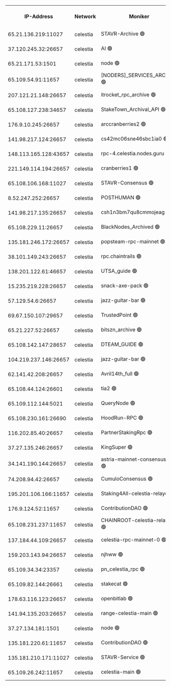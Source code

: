


<table><tr><th>IP-Address</th><th>Network</th><th>Moniker</th><th>Latest Block Height</th><th>Earliest Block Height</th><th>Catching Up</th><th>Tx Index</th><th>Voting Power</th><th>Version</th><th>Scan Time</th></tr><tr><td>65.21.136.219:11027</td><td>celestia</td><td>STAVR-Archive 🟢</td><td>2695927</td><td>1</td><td>False</td><td>on</td><td>0</td><td>2.3.1</td><td>2024-11-01T19:50:08.400760793UTC</td></tr><tr><td>37.120.245.32:26657</td><td>celestia</td><td>AI 🟢</td><td>2695927</td><td>1</td><td>False</td><td>off</td><td>0</td><td>2.1.2</td><td>2024-11-01T19:50:08.849844894UTC</td></tr><tr><td>65.21.171.53:1501</td><td>celestia</td><td>node 🟢</td><td>2695927</td><td>1</td><td>False</td><td>on</td><td>0</td><td>2.3.1</td><td>2024-11-01T19:50:09.326956746UTC</td></tr><tr><td>65.109.54.91:11657</td><td>celestia</td><td>[NODERS]_SERVICES_ARCHIVE 🟢</td><td>2695930</td><td>1</td><td>False</td><td>on</td><td>0</td><td>2.1.2</td><td>2024-11-01T19:50:42.889133949UTC</td></tr><tr><td>207.121.21.148:26657</td><td>celestia</td><td>itrocket_rpc_archive 🟢</td><td>2695930</td><td>1</td><td>False</td><td>on</td><td>0</td><td>2.3.1</td><td>2024-11-01T19:50:43.795197092UTC</td></tr><tr><td>65.108.127.238:34657</td><td>celestia</td><td>StakeTown_Archival_API 🟢</td><td>2695930</td><td>1</td><td>False</td><td>on</td><td>0</td><td>2.3.1</td><td>2024-11-01T19:50:44.210752413UTC</td></tr><tr><td>176.9.10.245:26657</td><td>celestia</td><td>arccranberries2 🟢</td><td>2695933</td><td>1</td><td>False</td><td>on</td><td>0</td><td>2.3.1</td><td>2024-11-01T19:51:26.159259520UTC</td></tr><tr><td>141.98.217.124:26657</td><td>celestia</td><td>cs42mc06sne46sbc1ia0 🟢</td><td>2695934</td><td>1</td><td>False</td><td>on</td><td>0</td><td>2.3.1</td><td>2024-11-01T19:51:33.278624836UTC</td></tr><tr><td>148.113.165.128:43657</td><td>celestia</td><td>rpc-4.celestia.nodes.guru 🟢</td><td>2695935</td><td>1</td><td>False</td><td>on</td><td>0</td><td>2.3.1</td><td>2024-11-01T19:51:52.721076652UTC</td></tr><tr><td>221.149.114.194:26657</td><td>celestia</td><td>cranberries1 🟢</td><td>2695937</td><td>1</td><td>False</td><td>on</td><td>0</td><td>2.3.1</td><td>2024-11-01T19:52:04.358304518UTC</td></tr><tr><td>65.108.106.168:11027</td><td>celestia</td><td>STAVR-Consensus 🟢</td><td>2695937</td><td>1</td><td>False</td><td>on</td><td>0</td><td>2.3.1</td><td>2024-11-01T19:52:06.877158723UTC</td></tr><tr><td>8.52.247.252:26657</td><td>celestia</td><td>POSTHUMAN 🟢</td><td>2695941</td><td>1</td><td>False</td><td>on</td><td>0</td><td>2.3.1</td><td>2024-11-01T19:52:57.231775493UTC</td></tr><tr><td>141.98.217.135:26657</td><td>celestia</td><td>csh1n3bm7qu8cmmojeag 🟢</td><td>2695941</td><td>1</td><td>False</td><td>on</td><td>0</td><td>2.3.1</td><td>2024-11-01T19:52:57.660771311UTC</td></tr><tr><td>65.108.229.11:26657</td><td>celestia</td><td>BlackNodes_Archived 🟢</td><td>2695942</td><td>1</td><td>False</td><td>on</td><td>0</td><td>2.1.2</td><td>2024-11-01T19:53:04.854919441UTC</td></tr><tr><td>135.181.246.172:26657</td><td>celestia</td><td>popsteam-rpc-mainnet 🟢</td><td>2695944</td><td>1</td><td>False</td><td>on</td><td>0</td><td>2.3.1</td><td>2024-11-01T19:53:34.829463698UTC</td></tr><tr><td>38.101.149.243:26657</td><td>celestia</td><td>rpc.chaintrails 🟢</td><td>2695945</td><td>1</td><td>False</td><td>on</td><td>0</td><td>2.3.1</td><td>2024-11-01T19:53:49.077211042UTC</td></tr><tr><td>138.201.122.61:46657</td><td>celestia</td><td>UTSA_guide 🟢</td><td>2695948</td><td>1</td><td>False</td><td>on</td><td>0</td><td>2.3.1</td><td>2024-11-01T19:54:17.736598410UTC</td></tr><tr><td>15.235.219.228:26657</td><td>celestia</td><td>snack-axe-pack 🟢</td><td>2695948</td><td>1</td><td>False</td><td>off</td><td>0</td><td>2.1.2</td><td>2024-11-01T19:54:18.708899632UTC</td></tr><tr><td>57.129.54.6:26657</td><td>celestia</td><td>jazz-guitar-bar 🟢</td><td>2695948</td><td>1</td><td>False</td><td>off</td><td>0</td><td>2.1.2</td><td>2024-11-01T19:54:27.287677040UTC</td></tr><tr><td>69.67.150.107:29657</td><td>celestia</td><td>TrustedPoint 🟢</td><td>2695952</td><td>1</td><td>False</td><td>on</td><td>0</td><td>2.3.1</td><td>2024-11-01T19:55:08.136821483UTC</td></tr><tr><td>65.21.227.52:26657</td><td>celestia</td><td>bitszn_archive 🟢</td><td>2695956</td><td>1</td><td>False</td><td>on</td><td>0</td><td>2.3.1</td><td>2024-11-01T19:55:58.738921075UTC</td></tr><tr><td>65.108.142.147:28657</td><td>celestia</td><td>DTEAM_GUIDE 🟢</td><td>2695959</td><td>1</td><td>False</td><td>on</td><td>0</td><td>2.3.1</td><td>2024-11-01T19:56:38.777190223UTC</td></tr><tr><td>104.219.237.146:26657</td><td>celestia</td><td>jazz-guitar-bar 🟢</td><td>2695960</td><td>1</td><td>False</td><td>off</td><td>0</td><td>2.1.2</td><td>2024-11-01T19:56:46.188263257UTC</td></tr><tr><td>62.141.42.208:26657</td><td>celestia</td><td>Avril14th_full 🟢</td><td>2695963</td><td>1</td><td>False</td><td>on</td><td>0</td><td>2.3.1</td><td>2024-11-01T19:57:25.416520105UTC</td></tr><tr><td>65.108.44.124:26601</td><td>celestia</td><td>tia2 🟢</td><td>2371494</td><td>339581</td><td>False</td><td>on</td><td>0</td><td>1.3.0</td><td>2024-11-01T19:50:24.195821662UTC</td></tr><tr><td>65.109.112.144:5021</td><td>celestia</td><td>QueryNode 🟢</td><td>2371494</td><td>1406226</td><td>False</td><td>off</td><td>0</td><td>1.7.0</td><td>2024-11-01T19:54:33.981953765UTC</td></tr><tr><td>65.108.230.161:26690</td><td>celestia</td><td>HoodRun-RPC 🟢</td><td>2371494</td><td>1537165</td><td>False</td><td>off</td><td>0</td><td>1.9.0</td><td>2024-11-01T19:56:43.391692391UTC</td></tr><tr><td>116.202.85.40:26657</td><td>celestia</td><td>PartnerStakingRpc 🟢</td><td>2371494</td><td>1588231</td><td>False</td><td>on</td><td>0</td><td>1.9.0</td><td>2024-11-01T19:50:24.506979290UTC</td></tr><tr><td>37.27.135.246:26657</td><td>celestia</td><td>KingSuper 🟢</td><td>2371494</td><td>1814358</td><td>False</td><td>off</td><td>0</td><td>1.3.0</td><td>2024-11-01T19:51:13.548403507UTC</td></tr><tr><td>34.141.190.144:26657</td><td>celestia</td><td>astria-mainnet-consensus-1 🟢</td><td>2695945</td><td>2371501</td><td>False</td><td>on</td><td>0</td><td>2.1.2</td><td>2024-11-01T19:53:41.419294993UTC</td></tr><tr><td>74.208.94.42:26657</td><td>celestia</td><td>CumuloConsensus 🟢</td><td>2695937</td><td>2384001</td><td>False</td><td>on</td><td>0</td><td>2.3.1</td><td>2024-11-01T19:52:07.694934276UTC</td></tr><tr><td>195.201.106.166:11657</td><td>celestia</td><td>Staking4All-celestia-relayer 🟢</td><td>2695964</td><td>2399575</td><td>False</td><td>off</td><td>0</td><td>2.1.2</td><td>2024-11-01T19:57:34.620417615UTC</td></tr><tr><td>176.9.124.52:11657</td><td>celestia</td><td>ContributionDAO 🟢</td><td>2695956</td><td>2419178</td><td>False</td><td>on</td><td>0</td><td>2.1.2</td><td>2024-11-01T19:55:58.315986497UTC</td></tr><tr><td>65.108.231.237:11657</td><td>celestia</td><td>CHAINROOT-celestia-relayer 🟢</td><td>2695933</td><td>2473086</td><td>False</td><td>on</td><td>0</td><td>2.1.2</td><td>2024-11-01T19:51:28.666034127UTC</td></tr><tr><td>137.184.44.109:26657</td><td>celestia</td><td>celestia-rpc-mainnet-0 🟢</td><td>2695946</td><td>2517150</td><td>False</td><td>on</td><td>0</td><td>2.1.2</td><td>2024-11-01T19:54:00.883240412UTC</td></tr><tr><td>159.203.143.94:26657</td><td>celestia</td><td>njhww 🟢</td><td>2695938</td><td>2574977</td><td>False</td><td>off</td><td>0</td><td>2.3.1</td><td>2024-11-01T19:52:16.664460938UTC</td></tr><tr><td>65.109.34.34:23357</td><td>celestia</td><td>pn_celestia_rpc 🟢</td><td>2695944</td><td>2574983</td><td>False</td><td>on</td><td>0</td><td>2.3.1</td><td>2024-11-01T19:53:34.353250101UTC</td></tr><tr><td>65.109.82.144:26661</td><td>celestia</td><td>stakecat 🟢</td><td>2695946</td><td>2662501</td><td>False</td><td>on</td><td>0</td><td>2.1.2</td><td>2024-11-01T19:53:59.907051053UTC</td></tr><tr><td>178.63.116.123:26657</td><td>celestia</td><td>openbitlab 🟢</td><td>2695929</td><td>2670087</td><td>False</td><td>on</td><td>0</td><td>2.3.1</td><td>2024-11-01T19:50:38.172675173UTC</td></tr><tr><td>141.94.135.203:26657</td><td>celestia</td><td>range-celestia-main 🟢</td><td>2695928</td><td>2671910</td><td>False</td><td>on</td><td>0</td><td>2.1.2</td><td>2024-11-01T19:50:27.403689318UTC</td></tr><tr><td>37.27.134.181:1501</td><td>celestia</td><td>node 🟢</td><td>2695939</td><td>2690095</td><td>False</td><td>off</td><td>0</td><td>2.3.1</td><td>2024-11-01T19:52:27.576448867UTC</td></tr><tr><td>135.181.220.61:11657</td><td>celestia</td><td>ContributionDAO 🟢</td><td>2695942</td><td>2690480</td><td>False</td><td>off</td><td>0</td><td>2.1.2</td><td>2024-11-01T19:53:02.261271357UTC</td></tr><tr><td>135.181.210.171:11027</td><td>celestia</td><td>STAVR-Service 🟢</td><td>2695928</td><td>2692501</td><td>False</td><td>on</td><td>0</td><td>2.3.1</td><td>2024-11-01T19:50:25.045892850UTC</td></tr><tr><td>65.109.26.242:11657</td><td>celestia</td><td>celestia-main 🟢</td><td>2695949</td><td>2694140</td><td>False</td><td>on</td><td>0</td><td>2.1.2</td><td>2024-11-01T19:54:36.443590689UTC</td></tr></table>